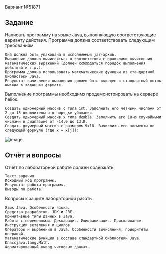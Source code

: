 Вариант №51871

## Задание
Написать программу на языке Java, выполняющую соответствующие варианту действия. Программа должна соответствовать следующим требованиям:

    Она должна быть упакована в исполняемый jar-архив.
    Выражение должно вычисляться в соответствии с правилами вычисления математических выражений (должен соблюдаться порядок выполнения действий и т.д.).
    Программа должна использовать математические функции из стандартной библиотеки Java.
    Результат вычисления выражения должен быть выведен в стандартный поток вывода в заданном формате.

Выполнение программы необходимо продемонстрировать на сервере helios.

    Создать одномерный массив c типа int. Заполнить его чётными числами от 2 до 18 включительно в порядке убывания.
    Создать одномерный массив x типа double. Заполнить его 18-ю случайными числами в диапазоне от -14.0 до 13.0.
    Создать двумерный массив c размером 9x18. Вычислить его элементы по следующей формуле (где x = x[j]):
  ![image](https://github.com/fefumo/itmo/assets/77743898/40834f39-7019-427e-835b-c67fa8380338)


## Отчёт и вопросы
Отчёт по лабораторной работе должен содержать:

    Текст задания.
    Исходный код программы.
    Результат работы программы.
    Выводы по работе.

Вопросы к защите лабораторной работы:

    Язык Java. Особенности языка.
    Средства разработки. JDK и JRE.
    Примитивные типы данных в Java.
    Работа с переменными. Декларация. Инициализация. Присваивание.
    Инструкции ветвления и циклов.
    Операторы и выражения в Java. Особенности вычисления, приоритеты операций.
    Математические функции в составе стандартной библиотеки Java. Классjava.lang.Math.
    Форматированный вывод числовых данных.

